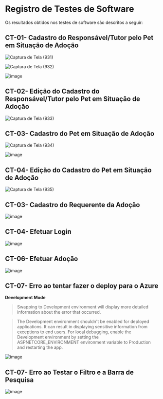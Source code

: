 # Registro de Testes de Software

Os resultados obtidos nos testes de software são descritos a seguir:



## CT-01- Cadastro do Responsável/Tutor pelo Pet em Situação de Adoção

![Captura de Tela (931)](https://user-images.githubusercontent.com/117127986/236287765-59bf11c9-a53d-401c-aa5d-8d846c7be3fe.png)

![Captura de Tela (932)](https://user-images.githubusercontent.com/117127986/236287930-770ec2d7-65f6-488b-921d-7da7dc7722dd.png)

![image](https://user-images.githubusercontent.com/95951195/236644885-74ec14ae-00cd-4600-a285-e18092213992.png)



## CT-02- Edição do Cadastro do Responsável/Tutor pelo Pet em Situação de Adoção

![Captura de Tela (933)](https://user-images.githubusercontent.com/117127986/236288009-6ae681a6-a42c-451b-a4fb-aeb20fd8dd39.png)



## CT-03- Cadastro do Pet em Situação de Adoção

![Captura de Tela (934)](https://user-images.githubusercontent.com/117127986/236288632-76e56675-8a68-4bed-a6c8-eb8b51f25540.png)

![image](https://user-images.githubusercontent.com/95951195/236645482-f06f06ac-43d6-4bdb-81ae-5584ad031c4e.png)




## CT-04- Edição do Cadastro do Pet em Situação de Adoção

![Captura de Tela (935)](https://user-images.githubusercontent.com/117127986/236288708-3d464493-2dba-45eb-bbb6-cf37a03304d3.png)



## CT-03- Cadastro do Requerente da Adoção

![image](https://user-images.githubusercontent.com/95951195/236645245-03ae7542-3b9f-4353-a8b4-91ca137f5a1b.png)



## CT-04- Efetuar Login

![image](https://user-images.githubusercontent.com/95951195/236643041-74c48e32-bcda-46c3-ab4d-e6ce19bfba99.png)



## CT-06- Efetuar Adoção

![image](https://user-images.githubusercontent.com/95951195/236646655-09069599-a867-4114-89b6-f905495264ad.png)


## CT-07- Erro ao tentar fazer o deploy para o Azure
**Development Mode**
 > Swapping to Development environment will display more detailed information about the error that occurred.

 > The Development environment shouldn't be enabled for deployed applications. It can result in displaying sensitive information from exceptions to end users. For local debugging, enable the Development environment by setting the ASPNETCORE_ENVIRONMENT environment variable to Production and restarting the app.

![image](https://github.com/ICEI-PUC-Minas-PMV-ADS/pmv-ads-2023-1-e2-proj-int-t3-pmv-ads-2023-1-e3-proj-int-t3-time5-pet/assets/95951195/f786c840-f0f9-49de-9986-e8a815c9d62a)

## CT-07- Erro ao Testar o Filtro e a Barra de Pesquisa
![image](https://github.com/ICEI-PUC-Minas-PMV-ADS/pmv-ads-2023-1-e2-proj-int-t3-pmv-ads-2023-1-e3-proj-int-t3-time5-pet/assets/97962041/f91f931a-209c-4fc2-9444-e4e505f4ae1a)






